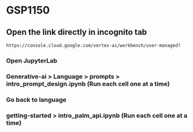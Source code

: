 # GSP1150
## Open the link directly in incognito tab
```cmd
https://console.cloud.google.com/vertex-ai/workbench/user-managed?
```
### Open JupyterLab
### Generative-ai > Language > prompts > intro_prompt_design.ipynb (Run each cell one at a time)
### Go back to language
### getting-started >  intro_palm_api.ipynb (Run each cell one at a time)
